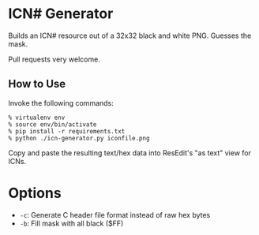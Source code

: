 # ICN# Generator
Builds an ICN# resource out of a 32x32 black and white PNG. Guesses the mask.

Pull requests very welcome.

## How to Use
Invoke the following commands:
```
% virtualenv env
% source env/bin/activate
% pip install -r requirements.txt
% python ./icn-generator.py iconfile.png
```

Copy and paste the resulting text/hex data into ResEdit's "as text" view for ICNs.

# Options
 * `-c`: Generate C header file format instead of raw hex bytes
 * `-b`: Fill mask with all black ($FF)

